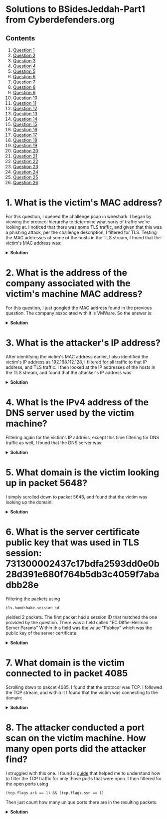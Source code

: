 # Solutions to BSidesJeddah-Part1 from Cyberdefenders.org
## Contents
1. [Question 1](#question-1)
2. [Question 2](#question-2)
3. [Question 3](#question-3)
4. [Question 4](#question-4)
5. [Question 5](#question-5)
6. [Question 6](#question-6)
7. [Question 7](#question-7)
8. [Question 8](#question-8)
9. [Question 9](#question-9)
10. [Question 10](#question-10)
11. [Question 11](#question-11)
12. [Question 12](#question-12)
13. [Question 13](#question-13)
14. [Question 14](#question-14)
15. [Question 15](#question-15)
16. [Question 16](#question-16)
17. [Question 17](#question-17)
18. [Question 18](#question-18)
19. [Question 19](#question-19)
20. [Question 20](#question-20)
21. [Question 21](#question-21)
22. [Question 22](#question-22)
23. [Question 23](#question-23)
24. [Question 24](#question-24)
25. [Question 25](#question-25)
26. [Question 26](#question-26)


# <b> 1. What is the victim's MAC address? </b> <a name = "question-1"> </a>
For this question, I opened the challenge pcap in wireshark. I began by viewing the protocol hierarchy to determine what sorts of traffic we're looking at. I noticed that there was some TLS traffic, and given that this was a phishing attack, per the challenge description, I filtered for TLS. Testing the MAC addresses of some of the hosts in the TLS stream, I found that the victim's MAC address was:
<details>
    <summary> <b>Solution </b> </summary>
    00:0c:29:b7:ca:91
</details>

# <b> 2. What is the address of the company associated with the victim's machine MAC address? </b> <a name = "question-2"> </a>

For this question, I just googled the MAC address found in the previous question. The company associated with it is VMWare. So the answer is:
<details>
    <summary> <b>Solution </b> </summary>
    3401 Hillview Avenue Palo Alto CA 94304 US
</details>

# <b> 3. What is the attacker's IP address? </b> <a name = "question-3"> </a>
After identifying the victim's MAC address earlier, I also identified the victim's IP address as 192.168.112.128, I filtered for all traffic to that IP address, and TLS traffic. I then looked at the IP addresses of the hosts in the TLS stream, and found that the attacker's IP address was:
<details>
    <summary> <b>Solution </b> </summary>
    192.168.112.128
</details>

# <b> 4. What is the IPv4 address of the DNS server used by the victim machine? </b> <a name = "question-4"> </a>
Filtering again for the victim's IP address, except this time filtering for DNS traffic as well, I found that the DNS server was:
<details>
    <summary> <b>Solution </b> </summary>
    192.168.112.2
</details>

# <b> 5. What domain is the victim looking up in packet 5648? </b> <a name = "question-5"> </a>
I simply scrolled down to packet 5648, and found that the victim was looking up the domain:
<details>
    <summary> <b>Solution </b> </summary>
    omextemplates.content.office.net
</details>

# <b> 6. What is the server certificate public key that was used in TLS session: 731300002437c17bdfa2593dd0e0b28d391e680f764b5db3c4059f7abadbb28e </b> <a name = "question-6"> </a>
Filtering the packets using 
    
    tls.handshake.session_id
yielded 2 packets. The first packet had a session ID that matched the one provided by the question. There was a field called "EC Diffie-Hellman Server Params" Within this field was the value "Pubkey" which was the public key of the server certificate.
<details>
    <summary> <b>Solution </b> </summary>
    64089e29f386356f1ffbd64d7056ca0f1d489a09cd7ebda630f2b7394e319406
</details>

# <b> 7. What domain is the victim connected to in packet 4085 </b> <a name = "question-7"> </a>
Scrolling down to pakcet 4085, I found that the protocol was TCP. I followed the TCP stream, and within it I found that the victim was connecting to the domain:
<details>
    <summary> <b>Solution </b> </summary>
    v10.vortex-win.data.microsoft.com
</details>

# <b> 8. The attacker conducted a port scan on the victim machine. How many open ports did the attacker find? </b> <a name = "question-8"> </a>

I struggled with this one. I found a [guide](https://weberblog.net/nmap-packet-capture/) that helped me to understand how to filter the TCP traffic for only those ports that were open. I then filtered for the open ports using

    (tcp.flags.ack == 1) && (tcp.flags.syn == 1)
Then just count how many unique ports there are in the resulting packets.
<details>
    <summary> <b>Solution </b> </summary>
    7
</details>



